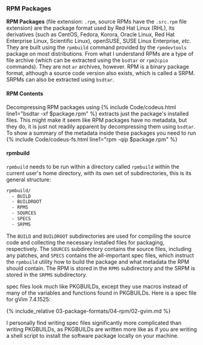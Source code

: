 ### RPM Packages
**RPM Packages** (file extension: `.rpm`, source RPMs have the `.src.rpm` file extension) are the package format used by Red Hat Linux (RHL), its derivatives (such as CentOS, Fedora, Korora, Oracle Linux, Red Hat Enterprise Linux, Scientific Linux), openSUSE, SUSE Linux Enterprise, *etc.* They are built using the `rpmbuild` command provided by the `rpmdevtools` package on most distributions. From what I understand RPMs are a type of file archive (which can be extracted using the `bsdtar` or `rpm2cpio` commands). They are not `ar` archives, however. RPM is a binary package format, although a source code version also exists, which is called a SRPM. SRPMs can also be extracted using `bsdtar`.

#### RPM Contents
Decompressing RPM packages using {% include Code/codeus.html line1="bsdtar -xf $package.rpm" %} extracts just the package's installed files. This might make it seem like RPM packages have no metadata, but they do, it is just not readily apparent by decompressing them using `bsdtar`. To show a summary of the metadata inside these packages you need to run {% include Code/codeus-fs.html line1="rpm -qip $package.rpm" %}

#### rpmbuild
`rpmbuild` needs to be run within a directory called `rpmbuild` within the current user's home directory, with its own set of subdirectories, this is its general structure:

~~~ bash
rpmbuild/
  - BUILD
  - BUILDROOT
  - RPMS
  - SOURCES
  - SPECS
  - SRPMS
~~~

The `BUILD` and `BUILDROOT` subdirectories are used for compiling the source code and collecting the necessary installed files for packaging, respectively. The `SOURCES` subdirectory contains the source files, including any patches, and `SPECS` contains the all-important spec files, which instruct the `rpmbuild` utility how to build the package and what metadata the RPM should contain. The RPM is stored in the `RPMS` subdirectory and the SRPM is stored in the `SRPMS` subdirectory.

spec files look much like PKGBUILDs, except they use macros instead of many of the variables and functions found in PKGBUILDs. Here is a spec file for gVim 7.4.1525:

{% include_relative 03-package-formats/04-rpm/02-gvim.md %}

I personally find writing spec files significantly more complicated than writing PKGBUILDs, as PKGBUILDs are written more like as if you are writing a shell script to install the software package locally on your machine.
